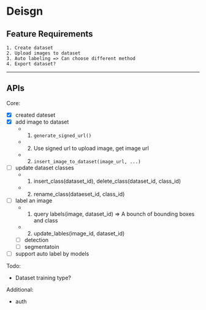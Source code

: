 # Deisgn

## Feature Requirements
    1. Create dataset
	2. Upload images to dataset
	3. Auto labeling => Can choose different method
	4. Export dataset?

---

## APIs

Core:
- [x] created dateset
- [x] add image to dataset
	- 1. `generate_signed_url()`
	- 2. Use signed url to upload image, get image url
	- 2. `insert_image_to_dataset(image_url, ...)`
- [ ] update dataset classes
	- 1. insert_class(dataset_id), delete_class(dataset_id, class_id)
	- 2. rename_class(dataeset_id, class_id)
- [ ] label an image
	- 1. query labels(image, dataset_id) => A bounch of bounding boxes and class
	- 2. update_lables(image_id, dataset_id)
	- [ ] detection
	- [ ] segmentatoin
- [ ] support auto label by models

Todo:
- Dataset training type?

Additional:
- auth